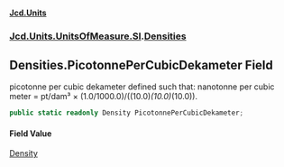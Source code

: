 #### [Jcd.Units](index 'index')
### [Jcd.Units.UnitsOfMeasure.SI](Jcd.Units.UnitsOfMeasure.SI 'Jcd.Units.UnitsOfMeasure.SI').[Densities](Densities 'Jcd.Units.UnitsOfMeasure.SI.Densities')

## Densities.PicotonnePerCubicDekameter Field

picotonne per cubic dekameter defined such that: nanotonne per cubic meter = pt/dam³ ×
(1.0/1000.0)/((10.0)*(10.0)*(10.0)).

```csharp
public static readonly Density PicotonnePerCubicDekameter;
```

#### Field Value
[Density](Density 'Jcd.Units.UnitTypes.Density')